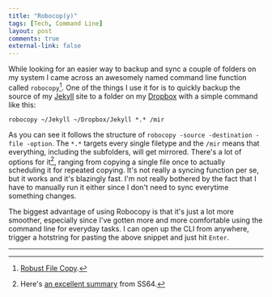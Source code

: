 ```yaml
---
title: "Robocop(y)"
tags: [Tech, Command Line]
layout: post
comments: true
external-link: false
---
```


While looking for an easier way to backup and sync a couple of folders on my system I came across an awesomely named command line function called `robocopy`[^20121211-1]. One of the things I use it for is to quickly backup the source of my [Jekyll](http://jekyllrb.com/ "Jekyll") site to a folder on my [Dropbox](http://dropbox.com/ "Dropbox") with a simple command like this:

    robocopy ~/Jekyll ~/Dropbox/Jekyll *.* /mir

As you can see it follows the structure of `robocopy -source -destination -file -option`. The `*.*` targets every single filetype and the `/mir` means that everything, including the subfolders, will get mirrored. There's a lot of options for it[^20121211-2], ranging from copying a single file once to actually scheduling it for repeated copying. It's not really a syncing function per se, but it works and it's blazingly fast. I'm not really bothered by the fact that I have to manually run it either since I don't need to sync everytime something changes.

The biggest advantage of using Robocopy is that it's just a lot more smoother, especially since I've gotten more and more comfortable using the command line for everyday tasks. I can open up the CLI from anywhere, trigger a hotstring for pasting the above snippet and just hit `Enter`.

***

[^20121211-1]: [Robust File Copy](http://en.wikipedia.org/wiki/Robocopy "Robust File Copy").
[^20121211-2]: Here's [an excellent summary](http://ss64.com/nt/robocopy.html "SS64's Robocopy Reference") from SS64. 